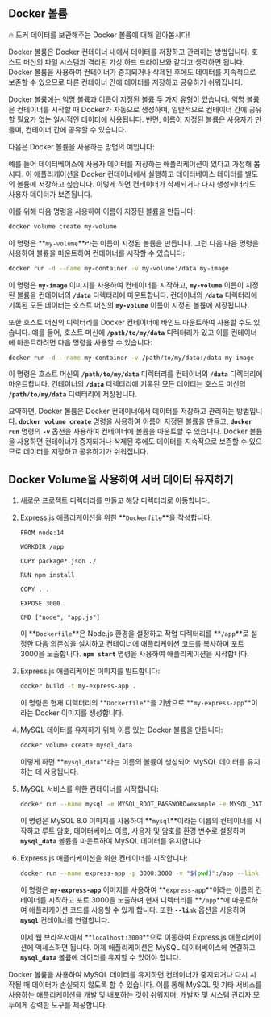 ## **Docker 볼륨**

<aside>
🔥 도커 데이터를 보관해주는 Docker 볼륨에 대해 알아봅시다!

</aside>

Docker 볼륨은 Docker 컨테이너 내에서 데이터를 저장하고 관리하는 방법입니다. 호스트 머신의 파일 시스템과 격리된 가상 하드 드라이브와 같다고 생각하면 됩니다. Docker 볼륨을 사용하여 컨테이너가 중지되거나 삭제된 후에도 데이터를 지속적으로 보존할 수 있으므로 다른 컨테이너 간에 데이터를 저장하고 공유하기 쉬워집니다.

Docker 볼륨에는 익명 볼륨과 이름이 지정된 볼륨 두 가지 유형이 있습니다. 익명 볼륨은 컨테이너를 시작할 때 Docker가 자동으로 생성하며, 일반적으로 컨테이너 간에 공유할 필요가 없는 일시적인 데이터에 사용됩니다. 반면, 이름이 지정된 볼륨은 사용자가 만들며, 컨테이너 간에 공유할 수 있습니다.

다음은 Docker 볼륨을 사용하는 방법의 예입니다:

예를 들어 데이터베이스에 사용자 데이터를 저장하는 애플리케이션이 있다고 가정해 봅시다. 이 애플리케이션을 Docker 컨테이너에서 실행하고 데이터베이스 데이터를 별도의 볼륨에 저장하고 싶습니다. 이렇게 하면 컨테이너가 삭제되거나 다시 생성되더라도 사용자 데이터가 보존됩니다.

이를 위해 다음 명령을 사용하여 이름이 지정된 볼륨을 만듭니다:

```bash
docker volume create my-volume
```

이 명령은 **`my-volume`**라는 이름이 지정된 볼륨을 만듭니다. 그런 다음 다음 명령을 사용하여 볼륨을 마운트하여 컨테이너를 시작할 수 있습니다:

```bash
docker run -d --name my-container -v my-volume:/data my-image
```

이 명령은 **`my-image`** 이미지를 사용하여 컨테이너를 시작하고, **`my-volume`** 이름이 지정된 볼륨을 컨테이너의 **`/data`** 디렉터리에 마운트합니다. 컨테이너의 **`/data`** 디렉터리에 기록된 모든 데이터는 호스트 머신의 **`my-volume`** 이름이 지정된 볼륨에 저장됩니다.

또한 호스트 머신의 디렉터리를 Docker 컨테이너에 바인드 마운트하여 사용할 수도 있습니다. 예를 들어, 호스트 머신에 **`/path/to/my/data`** 디렉터리가 있고 이를 컨테이너에 마운트하려면 다음 명령을 사용할 수 있습니다:

```bash
docker run -d --name my-container -v /path/to/my/data:/data my-image
```

이 명령은 호스트 머신의 **`/path/to/my/data`** 디렉터리를 컨테이너의 **`/data`** 디렉터리에 마운트합니다. 컨테이너의 **`/data`** 디렉터리에 기록된 모든 데이터는 호스트 머신의 **`/path/to/my/data`** 디렉터리에 저장됩니다.

요약하면, Docker 볼륨은 Docker 컨테이너에서 데이터를 저장하고 관리하는 방법입니다. **`docker volume create`** 명령을 사용하여 이름이 지정된 볼륨을 만들고, **`docker run`** 명령의 **`-v`** 옵션을 사용하여 컨테이너에 볼륨을 마운트할 수 있습니다. Docker 볼륨을 사용하면 컨테이너가 중지되거나 삭제된 후에도 데이터를 지속적으로 보존할 수 있으므로 데이터를 저장하고 공유하기가 쉬워집니다.

## **Docker Volume을 사용하여 서버 데이터 유지하기**

1. 새로운 프로젝트 디렉터리를 만들고 해당 디렉터리로 이동합니다.
2. Express.js 애플리케이션을 위한 **`Dockerfile`**을 작성합니다:
    
    ```docker
    FROM node:14
    
    WORKDIR /app
    
    COPY package*.json ./
    
    RUN npm install
    
    COPY . .
    
    EXPOSE 3000
    
    CMD ["node", "app.js"]
    ```
    
    이 **`Dockerfile`**은 Node.js 환경을 설정하고 작업 디렉터리를 **`/app`**로 설정한 다음 의존성을 설치하고 컨테이너에 애플리케이션 코드를 복사하며 포트 3000을 노출합니다. **`npm start`** 명령을 사용하여 애플리케이션을 시작합니다.
    
3. Express.js 애플리케이션 이미지를 빌드합니다:
    
    ```bash
    docker build -t my-express-app .
    ```
    
    이 명령은 현재 디렉터리의 **`Dockerfile`**을 기반으로 **`my-express-app`**이라는 Docker 이미지를 생성합니다.
    
4. MySQL 데이터를 유지하기 위해 이름 있는 Docker 볼륨을 만듭니다:
    
    ```bash
    docker volume create mysql_data
    ```
    
    이렇게 하면 **`mysql_data`**라는 이름의 볼륨이 생성되어 MySQL 데이터를 유지하는 데 사용됩니다.
    
5. MySQL 서비스를 위한 컨테이너를 시작합니다:
    
    ```bash
    docker run --name mysql -e MYSQL_ROOT_PASSWORD=example -e MYSQL_DATABASE=mydatabase -e MYSQL_USER=myuser -e MYSQL_PASSWORD=mypassword -v mysql_data:/var/lib/mysql -d mysql:8.0
    ```
    
    이 명령은 MySQL 8.0 이미지를 사용하여 **`mysql`**이라는 이름의 컨테이너를 시작하고 루트 암호, 데이터베이스 이름, 사용자 및 암호를 환경 변수로 설정하며 **`mysql_data`** 볼륨을 마운트하여 MySQL 데이터를 유지합니다.
    
6. Express.js 애플리케이션을 위한 컨테이너를 시작합니다:
    
    ```bash
    docker run --name express-app -p 3000:3000 -v "$(pwd)":/app --link mysql:mysql -d my-express-app
    ```
    
    이 명령은 **`my-express-app`** 이미지를 사용하여 **`express-app`**이라는 이름의 컨테이너를 시작하고 포트 3000을 노출하며 현재 디렉터리를 **`/app`**에 마운트하여 애플리케이션 코드를 사용할 수 있게 합니다. 또한 **`--link`** 옵션을 사용하여 **`mysql`** 컨테이너를 연결합니다.
    
    이제 웹 브라우저에서 **`localhost:3000`**으로 이동하여 Express.js 애플리케이션에 액세스하면 됩니다. 이제 애플리케이션은 MySQL 데이터베이스에 연결하고 **`mysql_data`** 볼륨에 데이터를 유지할 수 있어야 합니다.
    

Docker 볼륨을 사용하여 MySQL 데이터를 유지하면 컨테이너가 중지되거나 다시 시작될 때 데이터가 손실되지 않도록 할 수 있습니다. 이를 통해 MySQL 및 기타 서비스를 사용하는 애플리케이션을 개발 및 배포하는 것이 쉬워지며, 개발자 및 시스템 관리자 모두에게 강력한 도구를 제공합니다.